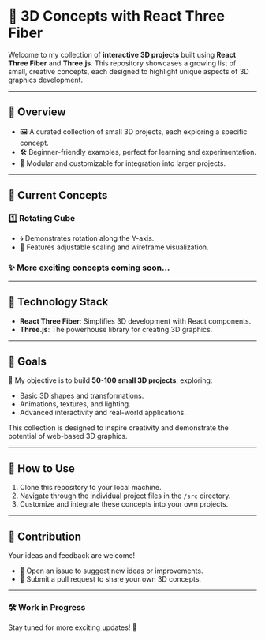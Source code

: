 # 🎨 3D Concepts with React Three Fiber  

Welcome to my collection of **interactive 3D projects** built using **React Three Fiber** and **Three.js**. This repository showcases a growing list of small, creative concepts, each designed to highlight unique aspects of 3D graphics development.  

---

## 🌟 Overview  

- 🖼️ A curated collection of small 3D projects, each exploring a specific concept.  
- 🛠️ Beginner-friendly examples, perfect for learning and experimentation.  
- 🧩 Modular and customizable for integration into larger projects.  

---

## 📌 Current Concepts  

### 1️⃣ **Rotating Cube**  
- 🌀 Demonstrates rotation along the Y-axis.  
- 📏 Features adjustable scaling and wireframe visualization.  

### ✨ More exciting concepts coming soon...  

---

## 🔧 Technology Stack  

- **React Three Fiber**: Simplifies 3D development with React components.  
- **Three.js**: The powerhouse library for creating 3D graphics.  

---

## 🎯 Goals  

🎯 My objective is to build **50-100 small 3D projects**, exploring:  
- Basic 3D shapes and transformations.  
- Animations, textures, and lighting.  
- Advanced interactivity and real-world applications.  

This collection is designed to inspire creativity and demonstrate the potential of web-based 3D graphics.  

---

## 🚀 How to Use  

1. Clone this repository to your local machine.  
2. Navigate through the individual project files in the `/src` directory.  
3. Customize and integrate these concepts into your own projects.  

---

## 🤝 Contribution  

Your ideas and feedback are welcome!  
- 📝 Open an issue to suggest new ideas or improvements.  
- 🔄 Submit a pull request to share your own 3D concepts.  

---

### 🛠️ Work in Progress  
Stay tuned for more exciting updates! 🚀  
